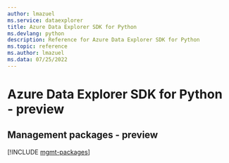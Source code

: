 ```yaml
---
author: lmazuel
ms.service: dataexplorer
title: Azure Data Explorer SDK for Python
ms.devlang: python
description: Reference for Azure Data Explorer SDK for Python
ms.topic: reference
ms.author: lmazuel
ms.data: 07/25/2022
---
```

# Azure Data Explorer SDK for Python - preview

## Management packages - preview
[!INCLUDE [mgmt-packages](data-explorer-mgmt-index.md)]
